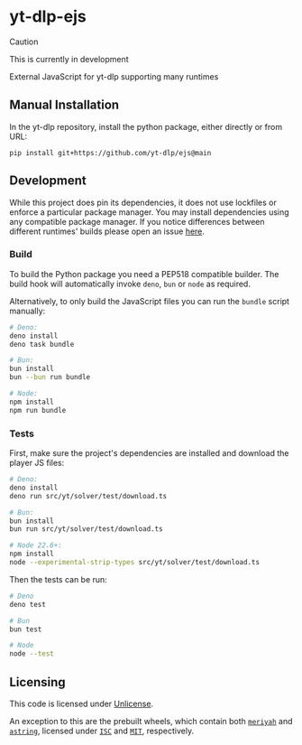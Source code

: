 # yt-dlp-ejs

> [!CAUTION]
> This is currently in development

External JavaScript for yt-dlp supporting many runtimes

## Manual Installation

In the yt-dlp repository, install the python package, either directly or from URL:

```console
pip install git+https://github.com/yt-dlp/ejs@main
```

## Development

While this project does pin its dependencies,
it does not use lockfiles or enforce a particular package manager.
You may install dependencies using any compatible package manager.
If you notice differences between different runtimes' builds
please open an issue [here](<https://github.com/yt-dlp/ejs/issues/new>).

### Build

To build the Python package you need a PEP518 compatible builder.
The build hook will automatically invoke `deno`, `bun` or `node` as required.

Alternatively, to only build the JavaScript files you can run the `bundle` script manually:

```bash
# Deno:
deno install
deno task bundle

# Bun:
bun install
bun --bun run bundle

# Node:
npm install
npm run bundle
```

### Tests

First, make sure the project's dependencies are installed and download the player JS files:

```bash
# Deno:
deno install
deno run src/yt/solver/test/download.ts

# Bun:
bun install
bun run src/yt/solver/test/download.ts

# Node 22.6+:
npm install
node --experimental-strip-types src/yt/solver/test/download.ts
```

Then the tests can be run:

```bash
# Deno
deno test

# Bun
bun test

# Node
node --test
```

## Licensing

This code is licensed under [Unlicense](<https://unlicense.org/>).

An exception to this are the prebuilt wheels, which contain both
[`meriyah`](<https://github.com/meriyah/meriyah>) and [`astring`](<https://github.com/davidbonnet/astring>),
licensed under [`ISC`](<https://github.com/meriyah/meriyah?tab=ISC-1-ov-file>) and [`MIT`](<https://github.com/davidbonnet/astring?tab=MIT-1-ov-file>), respectively.
